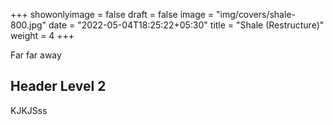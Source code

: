 +++
showonlyimage = false
draft = false
image = "img/covers/shale-800.jpg"
date = "2022-05-04T18:25:22+05:30"
title = "Shale (Restructure)"
weight = 4
+++

<!--more-->

Far far away

## Header Level 2

KJKJSss